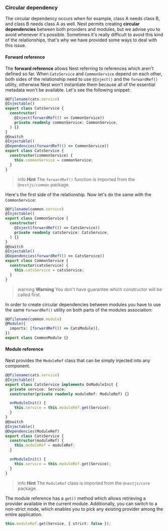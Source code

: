 ### Circular dependency

The circular dependency occurs when for example, class A needs class B, and class B needs class A as well. Nest permits creating **circular dependencies** between both providers and modules, but we advise you to avoid whenever it's possible. Sometimes it's really difficult to avoid this kind of the relationships, that's why we have provided some ways to deal with this issue.

#### Forward reference

The **forward reference** allows Nest referring to references which aren't defined so far. When `CatsService` and `CommonService` depend on each other, both sides of the relationship need to use `@Inject()` and the `forwardRef()` utility, otherwise Nest won't instantiate them because all of the essential metadata won't be available. Let's see the following snippet:

```typescript
@@filename(cats.service)
@Injectable()
export class CatsService {
  constructor(
    @Inject(forwardRef(() => CommonService))
    private readonly commonService: CommonService,
  ) {}
}
@@switch
@Injectable()
@Dependencies(forwardRef(() => CommonService))
export class CatsService {
  constructor(commonService) {
    this.commonService = commonService;
  }
}
```

> info **Hint** The `forwardRef()` function is imported from the `@nestjs/common` package.

Here's the first side of the relationship. Now let's do the same with the `CommonService`:

```typescript
@@filename(common.service)
@Injectable()
export class CommonService {
  constructor(
    @Inject(forwardRef(() => CatsService))
    private readonly catsService: CatsService,
  ) {}
}
@@switch
@Injectable()
@Dependencies(forwardRef(() => CatsService))
export class CommonService {
  constructor(catsService) {
    this.catsService = catsService;
  }
}
```

> warning **Warning** You don't have guarantee which constructor will be called first.

In order to create circular dependencies between modules you have to use the same `forwardRef()` utility on both parts of the modules association:

```typescript
@@filename(common.module)
@Module({
  imports: [forwardRef(() => CatsModule)],
})
export class CommonModule {}
```

#### Module reference

Nest provides the `ModuleRef` class that can be simply injected into any component.

```typescript
@@filename(cats.service)
@Injectable()
export class CatsService implements OnModuleInit {
  private service: Service;
  constructor(private readonly moduleRef: ModuleRef) {}

  onModuleInit() {
    this.service = this.moduleRef.get(Service);
  }
}
@@switch
@Injectable()
@Dependencies(ModuleRef)
export class CatsService {
  constructor(moduleRef) {
    this.moduleRef = moduleRef;
  }

  onModuleInit() {
    this.service = this.moduleRef.get(Service);
  }
}
```

> info **Hint** The `ModuleRef` class is imported from the `@nestjs/core` package.

The module reference has a `get()` method which allows retrieving a provider available in the current module. Additionally, you can switch to a non-strict mode, which enables you to pick any existing provider among the entire application.

```typescript
this.moduleRef.get(Service, { strict: false });
```
